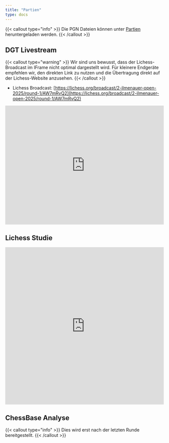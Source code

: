 ```yaml
---
title: "Partien"
type: docs
---
```


{{< callout type="info" >}}
Die PGN Dateien können unter [Partien](/2025/tabellen) heruntergeladen werden.
{{< /callout >}}

## DGT Livestream
{{< callout type="warning" >}}
Wir sind uns bewusst, dass der Lichess-Broadcast im IFrame nicht optimal dargestellt wird. Für kleinere Endgeräte empfehlen wir, den direkten Link zu nutzen und die Übertragung direkt auf der Lichess-Website anzusehen.
{{< /callout >}}

- Lichess Broadcast: [https://lichess.org/broadcast/2-ilmenauer-open-2025/round-1/AW7mRvQ2](https://lichess.org/broadcast/2-ilmenauer-open-2025/round-1/AW7mRvQ2)

<iframe src="https://lichess.org/embed/broadcast/2-ilmenauer-open-2025/7frTyKOf" style="width: 100%; aspect-ratio: 4/3;" frameborder="0"></iframe>

## Lichess Studie

<iframe width="100%" height="500" src="https://lichess.org/study/embed/4Sg2IgrR/w9FbHQIP" frameborder=0></iframe>

## ChessBase Analyse

{{< callout type="info" >}}
Dies wird erst nach der letzten Runde bereitgestellt.
{{< /callout >}}
